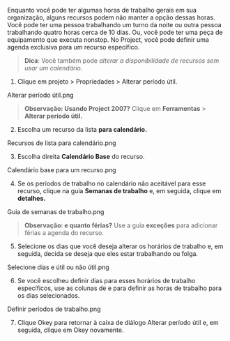 Enquanto você pode ter algumas horas de trabalho gerais em sua organização, alguns recursos podem não manter a opção dessas horas. Você pode ter uma pessoa trabalhando um turno da noite ou outra pessoa trabalhando quatro horas cerca de 10 dias. Ou, você pode ter uma peça de equipamento que executa nonstop. No Project, você pode definir uma agenda exclusiva para um recurso específico.

> **Dica**: Você também pode _alterar a disponibilidade de recursos sem usar um calendário._

1. Clique em projeto > Propriedades > Alterar período útil.

Alterar período útil.png

> **Observação: Usando Project 2007?** Clique em **Ferramentas** > **Alterar período útil.**

2. Escolha um recurso da lista **para calendário.**

Recursos de lista para calendário.png

3. Escolha direita **Calendário Base** do recurso.

Calendário base para um recurso.png

4. Se os períodos de trabalho no calendário não aceitável para esse recurso, clique na guia **Semanas de trabalho** e, em seguida, clique em **detalhes.**

Guia de semanas de trabalho.png

> **Observação: e quanto férias?** Use a guia **exceções** para adicionar férias a agenda do recurso.

5. Selecione os dias que você deseja alterar os horários de trabalho e, em seguida, decida se deseja que eles estar trabalhando ou folga.

Selecione dias e útil ou não útil.png

6. Se você escolheu definir dias para esses horários de trabalho específicos, use as colunas de e para definir as horas de trabalho para os dias selecionados.

Definir períodos de trabalho.png

7. Clique Okey para retornar à caixa de diálogo Alterar período útil e, em seguida, clique em Okey novamente.